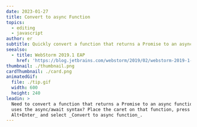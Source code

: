 ```yaml
---
date: 2023-01-27
title: Convert to async Function
topics:
  - editing
  - javascript
author: er
subtitle: Quickly convert a function that returns a Promise to an async function.
seealso:
  - title: WebStorm 2019.1 EAP
    href: 'https://blog.jetbrains.com/webstorm/2019/02/webstorm-2019-1-eap-4/'
thumbnail: ./thumbnail.png
cardThumbnail: ./card.png
animatedGif:
  file: ./tip.gif
  width: 600
  height: 240
leadin: >
  Need to convert a function that returns a Promise to an async function that
  uses the async/await syntax? Place the caret on that function, press _⌥Enter /
  Alt+Enter_ and select _Convert to async function_.
---
```


